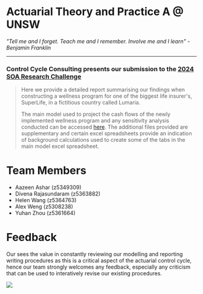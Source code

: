 # Actuarial Theory and Practice A @ UNSW

_"Tell me and I forget. Teach me and I remember. Involve me and I learn" - Benjamin Franklin_

---

### Control Cycle Consulting presents our submission to the [2024 SOA Research Challenge](https://www.soa.org/research/opportunities/2024-student-research-case-study-challenge/)

>Here we provide a detailed report summarising our findings when constructing a wellness program for one of the biggest life insurer's, SuperLife, in a fictitious country called Lumaria.
>
>The main model used to project the cash flows of the newly implemented wellness program and any sensitivity analysis conducted can be accessed [here](https://github.com/Actuarial-Control-Cycle-T1-2024/group-page-showcase-control-cycle-consulting/blob/main/Projection%20of%20Cash%20Flows.xlsm). The additional files provided are supplementary and certain excel spreadsheets provide an indication of background calculations used to create some of the tabs in the main model excel spreadsheet. 

# Team Members
* Aazeen Ashar (z5349309)
* Divena Rajasundaram (z5363882)
* Helen Wang (z5364763)
* Alex Weng (z5308238)
* Yuhan Zhou (z5361664)

# Feedback
Our sees the value in constantly reviewing our modelling and reporting writing procedures as this is a critical aspect of the actuarial control cycle, hence our team strongly welcomes any feedback, especially any criticism that can be used to interatively revise our existing procedures.

![](Actuarial.gif)
